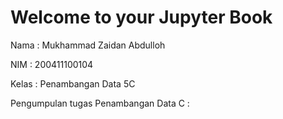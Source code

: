 # Welcome to your Jupyter Book
Nama    : Mukhammad Zaidan Abdulloh

NIM     : 200411100104

Kelas   : Penambangan Data 5C


Pengumpulan tugas Penambangan Data C :


```{tableofcontents}
```
